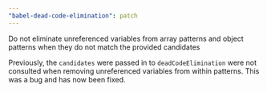 ```yaml
---
"babel-dead-code-elimination": patch
---
```


Do not eliminate unreferenced variables from array patterns and object patterns when they do not match the provided candidates

Previously, the `candidates` were passed in to `deadCodeElimination` were not consulted when removing unreferenced variables from within patterns.
This was a bug and has now been fixed.
